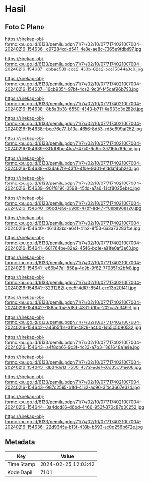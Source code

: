 # Hasil

## Foto C Plano

https://sirekap-obj-formc.kpu.go.id/6133/pemilu/pdpr/71/74/02/10/07/7174021007004-20240216-154636--c97284cd-d541-4e8e-ae8c-7365e9fdbd97.jpg

https://sirekap-obj-formc.kpu.go.id/6133/pemilu/pdpr/71/74/02/10/07/7174021007004-20240216-154637--cbbae588-cce2-463b-82e2-bce15344a0c9.jpg

https://sirekap-obj-formc.kpu.go.id/6133/pemilu/pdpr/71/74/02/10/07/7174021007004-20240216-154637--16cb9354-97bf-4ce2-9c3f-f45caf96b793.jpg

https://sirekap-obj-formc.kpu.go.id/6133/pemilu/pdpr/71/74/02/10/07/7174021007004-20240216-154638--8b5a3b38-6550-4343-b711-6a633c3d282d.jpg

https://sirekap-obj-formc.kpu.go.id/6133/pemilu/pdpr/71/74/02/10/07/7174021007004-20240216-154638--bee76e77-b13a-4656-8d53-ed5c699af252.jpg

https://sirekap-obj-formc.kpu.go.id/6133/pemilu/pdpr/71/74/02/10/07/7174021007004-20240216-154639--3f1df8bc-45a7-47b0-9c9c-397165789cbe.jpg

https://sirekap-obj-formc.kpu.go.id/6133/pemilu/pdpr/71/74/02/10/07/7174021007004-20240216-154639--d34a67f9-43f0-4fbe-9d01-efddaf4bb2e0.jpg

https://sirekap-obj-formc.kpu.go.id/6133/pemilu/pdpr/71/74/02/10/07/7174021007004-20240216-154639--901f8196-0598-45dd-a7a6-13cf8025ebec.jpg

https://sirekap-obj-formc.kpu.go.id/6133/pemilu/pdpr/71/74/02/10/07/7174021007004-20240216-154640--b66d7e9e-09dd-44df-ad47-ff0eba98ea20.jpg

https://sirekap-obj-formc.kpu.go.id/6133/pemilu/pdpr/71/74/02/10/07/7174021007004-20240216-154640--461333bd-e64f-41b2-8f53-663a73283fce.jpg

https://sirekap-obj-formc.kpu.go.id/6133/pemilu/pdpr/71/74/02/10/07/7174021007004-20240216-154641--681764be-82a2-4546-bc1e-a81fe0af3e63.jpg

https://sirekap-obj-formc.kpu.go.id/6133/pemilu/pdpr/71/74/02/10/07/7174021007004-20240216-154641--e66b47a1-858a-4d9b-9f62-770851b2bfe8.jpg

https://sirekap-obj-formc.kpu.go.id/6133/pemilu/pdpr/71/74/02/10/07/7174021007004-20240216-154641--3231282f-eec5-4d87-854f-cec13b20f411.jpg

https://sirekap-obj-formc.kpu.go.id/6133/pemilu/pdpr/71/74/02/10/07/7174021007004-20240216-154642--188acfb4-7d8d-4361-b1bc-232ca7c349e1.jpg

https://sirekap-obj-formc.kpu.go.id/6133/pemilu/pdpr/71/74/02/10/07/7174021007004-20240216-154642--a45b5fba-31fa-4829-a400-1db5c5090532.jpg

https://sirekap-obj-formc.kpu.go.id/6133/pemilu/pdpr/71/74/02/10/07/7174021007004-20240216-154643--a4f8cb65-9c3f-4c33-a7b3-1361648a1e8e.jpg

https://sirekap-obj-formc.kpu.go.id/6133/pemilu/pdpr/71/74/02/10/07/7174021007004-20240216-154643--db34de13-7530-4372-adef-c6d35c31ae88.jpg

https://sirekap-obj-formc.kpu.go.id/6133/pemilu/pdpr/71/74/02/10/07/7174021007004-20240216-154643--987c2595-b1fd-4162-ac96-3f4c3667e324.jpg

https://sirekap-obj-formc.kpu.go.id/6133/pemilu/pdpr/71/74/02/10/07/7174021007004-20240216-154644--3a4dcd86-d6bd-4466-953f-370c87d00252.jpg

https://sirekap-obj-formc.kpu.go.id/6133/pemilu/pdpr/71/74/02/10/07/7174021007004-20240216-154636--22d9345a-b13f-433b-b593-ec0d256b672e.jpg


## Metadata

| Key        | Value               |
| ---------- | ------------------- |
| Time Stamp | 2024-02-25 12:03:42 |
| Kode Dapil | 7101                |



